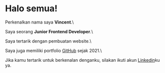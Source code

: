 # Halo semua! 

Perkenalkan nama saya **Vincent**.\

Saya seorang **Junior Frontend Developer**.\

Saya tertarik dengan pembuatan website.\

Saya juga memiliki portfolio [GitHub](https://vincentt14.github.io) sejak 2021.\

Jika kamu tertarik untuk berkenalan denganku, silakan ikuti akun [Linkedin](https://www.linkedin.com/in/vincent-240775185/)ku ya.
